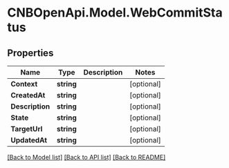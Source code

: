 # CNBOpenApi.Model.WebCommitStatus

## Properties

Name | Type | Description | Notes
------------ | ------------- | ------------- | -------------
**Context** | **string** |  | [optional] 
**CreatedAt** | **string** |  | [optional] 
**Description** | **string** |  | [optional] 
**State** | **string** |  | [optional] 
**TargetUrl** | **string** |  | [optional] 
**UpdatedAt** | **string** |  | [optional] 

[[Back to Model list]](../../README.md#documentation-for-models) [[Back to API list]](../../README.md#documentation-for-api-endpoints) [[Back to README]](../../README.md)

